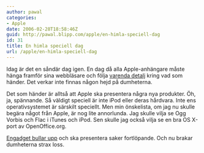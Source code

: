 ```yaml
---
author: pawal
categories:
- Apple
date: 2006-02-28T18:58:46Z
guid: http://pawal.blipp.com/apple/en-himla-speciell-dag
id: 31
title: En himla speciell dag
url: /apple/en-himla-speciell-dag
---
```


Idag är det en såndär dag igen. En dag då alla Apple-anhängare måste hänga framför sina webbläsare och följa <a href="http://www.stevesoutfit.com/">varenda detalj</a> kring vad som händer. Det verkar inte finnas någon hejd på dumheterna.

Det som händer är alltså att Apple ska presentera några nya produkter. Öh, ja, spännande. Så väldigt speciell är inte iPod eller deras hårdvara. Inte ens operativsystemet är särskilt speciellt. Men min önskelista, om jag nu skulle begära något från Apple, är nog lite annorlunda. Jag skulle vilja se Ogg Vorbis och Flac i iTunes och iPod. Sen skulle jag också vilja se en bra OS X-port av OpenOffice.org.

<a href="http://www.engadget.com/2006/02/28/live-from-the-steve-jobs-keynote-fun-new-products/">Engadget bullar upp</a> och ska presentera saker fortlöpande. Och nu brakar dumheterna strax loss.